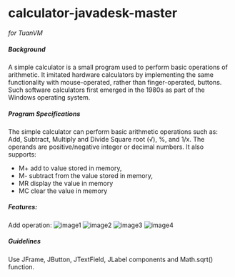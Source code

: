 # calculator-javadesk-master
_for TuanVM_

##### Background
A simple calculator is a small program used to perform basic operations of arithmetic. It imitated hardware calculators by implementing the same functionality with mouse-operated, rather than finger-operated, buttons. Such software calculators first emerged in the 1980s as part of the Windows operating system.

##### Program Specifications
The simple calculator can perform basic arithmetic operations such as: Add, Subtract, Multiply and Divide Square root (√), %, and 1/x. The operands are positive/negative integer or decimal numbers.
It also supports:
*	M+ add to value stored in memory, 
*	M- subtract from the value stored in memory, 
*	MR display the value in memory
*	MC clear the value in memory
##### Features:
Add operation:
![image1](https://github.com/Sharp-Team/calculator-javadesk-master/blob/master/image/1.png)
![image2](https://github.com/Sharp-Team/calculator-javadesk-master/blob/master/image/2.png)
![image3](https://github.com/Sharp-Team/calculator-javadesk-master/blob/master/image/3.png)
![image4](https://github.com/Sharp-Team/calculator-javadesk-master/blob/master/image/4.png)

##### Guidelines
Use JFrame, JButton, JTextField, JLabel components and Math.sqrt() function.


